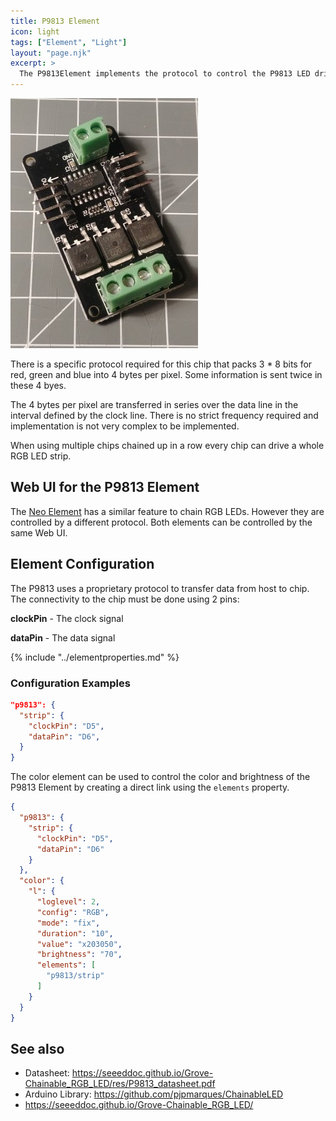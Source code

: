 ```yaml
---
title: P9813 Element
icon: light
tags: ["Element", "Light"]
layout: "page.njk"
excerpt: >
  The P9813Element implements the protocol to control the P9813 LED driver chip also known as Groove chainable LED.
---
```


![P9813 led controller board](/elements/p9813.jpg)

There is a specific protocol required for this chip that packs 3 * 8 bits for red, green and blue into 4 bytes per pixel.
Some information is sent twice in these 4 byes.

The 4 bytes per pixel are transferred in series over the data line in the interval defined by the clock line.
There is no strict frequency required and implementation is not very complex to be implemented.

When using multiple chips chained up in a row every chip can drive a whole RGB LED strip. 


## Web UI for the P9813 Element

The [Neo Element](/elements/light/neo.md) has a similar feature to chain RGB LEDs. However they are controlled by a different protocol.
Both elements can be controlled by the same Web UI.


## Element Configuration

The P9813 uses a proprietary protocol to transfer data from host to chip.
The connectivity to the chip must be done using 2 pins:

**clockPin** - The clock signal

**dataPin** - The data signal

{% include "../elementproperties.md" %}

### Configuration Examples

``` json
"p9813": {
  "strip": {
    "clockPin": "D5",
    "dataPin": "D6",
  }
}
```

The color element can be used to control the color and brightness of the P9813 Element by creating a direct link using the `elements` property.

``` json
{
  "p9813": {
    "strip": {
      "clockPin": "D5",
      "dataPin": "D6"
    }
  },
  "color": {
    "l": {
      "loglevel": 2,
      "config": "RGB",
      "mode": "fix",
      "duration": "10",
      "value": "x203050",
      "brightness": "70",
      "elements": [
        "p9813/strip"
      ]
    }
  }
}
```

## See also

* Datasheet: <https://seeeddoc.github.io/Grove-Chainable_RGB_LED/res/P9813_datasheet.pdf>
* Arduino Library: <https://github.com/pjpmarques/ChainableLED>
* <https://seeeddoc.github.io/Grove-Chainable_RGB_LED/>
